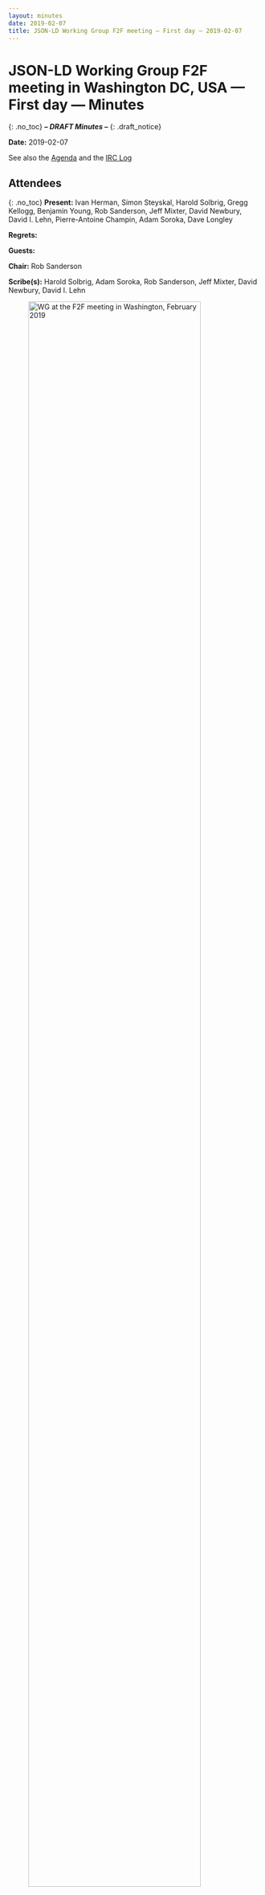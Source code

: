 ```yaml
---
layout: minutes
date: 2019-02-07
title: JSON-LD Working Group F2F meeting — First day — 2019-02-07
---
```


# JSON-LD Working Group F2F meeting in Washington DC, USA — First day — Minutes
{: .no_toc}
***– DRAFT Minutes –***
{: .draft_notice}

**Date:** 2019-02-07

See also the [Agenda](https://tinyurl.com/ycc3cyts) and the [IRC Log](https://www.w3.org/2019/02/07-json-ld-irc.txt)

## Attendees
{: .no_toc}
**Present:** Ivan Herman, Simon Steyskal, Harold Solbrig, Gregg Kellogg, Benjamin Young, Rob Sanderson, Jeff Mixter, David Newbury, David I. Lehn, Pierre-Antoine Champin, Adam Soroka, Dave Longley

**Regrets:** 

**Guests:** 

**Chair:** Rob Sanderson

**Scribe(s):** Harold Solbrig, Adam Soroka, Rob Sanderson, Jeff Mixter, David Newbury, David I. Lehn

<figure>
<img width="90%" src="/2018/json-ld-wg/assets/images/Washington_2019_small.jpg" title="WG at the F2F meeting in Washington, February 2019"/>
<caption><br>From left to right: David Lehn, Rob Sanderson, Harold Solbrig, David Newbury, Ivan Herman, Jeff Mixter, Gregg Kellogg, and Adam Soroka. (Pierre-Antoine Champin, Benjaming Young and Simon Steyskal dialed-in to the call)</caption>
</figure>



## Content:
{: .no_toc}

* TOC
{:toc}
---

### 1. planning, admin
{: #section1}

**Rob Sanderson:** first CR end of August, then time for implementations to be written/updated  
… targeting full PR by next June  

**Rob Sanderson:** still have primer to do, to discuss later...  
… possible other documents as well  
… still need to deal with security and privacy.  Comments from Microsoft, Google and ?  
… concerns about lightbulbs looking up people's habits via context.  Any network access gives information  
… i18n -- may or may not be an issue  
… hopefully we will push to a future RDF working group  
… TR - at least 1 candidate recommendation that can be implemented.  By end of CR, 2 independent implementations of every feature  
… correction: two implementations for every feature.  
… then to PR w/ AC approval.  PR has to be at least 6 weeks  

**Ivan Herman:** when PR is published, documents are frozen beyond spelling and grammatical errors  
… if some feature doesn't get enough implementation, must be removed from PR  
… we have to close technical issues by time of PR  
… a new process may come out in 2020 that makes it easier to update recommendations.  
… may consider keeping group alive to take advantage of this.  Defer may not mean freeze for 5 years  

**Simon Steyskal:** do we also have to check 1.0 features as well or just new features?  

**Ivan Herman:** we are required to concentrate on new, but have to prove that no impact on old, so checking all might be easier  
… we should have enough implementations, emerging from 1.0 continuance  
… would propose testing the whole thing as is  

**Jeff Mixter:** how permanent does implementation have to be?  Research projects?  

**Ivan Herman:** W3C requirement is that we know it can be implemented.  Research is fine...  

**Rob Sanderson:** need to focus on the technical issues and either solve or toss...  
… can't add or remove remove features in CR, so be "judicious but brutal"...  
… if too complicated, defer.  

> *Rob Sanderson:* virtual white board: [https://docs.google.com/document/d/1FcbySJzY5QyBW6HcCtO0LCUmppgIJqQzv565BqC5bOU/edit?pli=1#heading=h.sup6uw56yj6j](https://docs.google.com/document/d/1FcbySJzY5QyBW6HcCtO0LCUmppgIJqQzv565BqC5bOU/edit?pli=1#heading=h.sup6uw56yj6j)

### 2. Sealed contexts
{: #section2}

**Ivan Herman:** If we can't get to a clear model and agreement on sealing today, I propose we defer it.  

**Adam Soroka:** If we happen to do that, what do we say to verifiable claims, etc?  

**Rob Sanderson:** (reads guiding principles)  

> *Rob Sanderson:* [https://www.w3.org/2018/json-ld-wg/WorkMode/guiding_principles](https://www.w3.org/2018/json-ld-wg/WorkMode/guiding_principles)

**Rob Sanderson:** sealed contexts - goal is to solve by end of day  

**Ivan Herman:** one thing from last week's discussions - sealing seems to be a very dangerous thing to do...  
… if Google decides to put a seal on schema.org, community will be unhappy ...  

**Gregg Kellogg:** we need to understand who we're serving.  Not there for schema.org, rather verifiable claims  
… specs as verifiable claims have a shared vocabulary, with some domains wide open, but people can't change semantics  
… in spec, intentionally or otherwise  

**Benjamin Young:** chief aim of proposal is that json and json-ld world co-exist.  Term sealing is to guarantee that ...  
… json and json-ld authors work on exact same shape  
… maybe take a step back from sealing and see what other options there may be  
… notion of foundational shape surviving framing  

**Ivan Herman:** what I understand from ver. claim. is that they have a wrapper w/ properties whose value is an object...  
… want to give total freedom for another vocabulary to leave locally.  How about a syntax that says this is an extension point...  
… @context null + specific situation that is sealing + @context null  
… concentrate on this use case and try not to generalize  

**Rob Sanderson:** sealing doesn't solve actual shapes - just relationship between key and class.  Not producing necessary structure  
… it is intersection of RDF semantic layer and JSON keys.  Not shape thing as an API.  Mapping not API  

**Pierre-Antoine Champin:** goal of sealing is not to guarantee LD has same shape as plain JSON, but JSON LD that has the same shape...  
… has the same semantics.  
… agree with ivan -- sealed is sealed from point to rest of subtree and not try to address unsealed point.  

**David Newbury:** Use case for unsealing is to insert user specified documents into structure.  Unstructured JSON into LD...  

**Ivan Herman:** may try to pick up json literal again  

**Ivan Herman:** some examples don't want literal, but piece of RDF graph but based on another vocabulary on its own  

**David Newbury:** do we need ability to interpret unsealed part in context of whole document?  

**Gregg Kellogg:** yes  

**David Newbury:** do we have use cases where sealed and unsealed need to be interpreted?  

**Rob Sanderson:** I think so  

> *Rob Sanderson:* Note - if we can't solve by the end of the day, revisit the fallback position of JSON literals

**Gregg Kellogg:** We're making this too hard.  A sealed context is a collection of sealed terms -- maintains original interpretation  
… an extension point is where you use a term that is not sealed...  
… say there is a named term in VC that has a given meaning, but want to be able to add other properties that aren't sealed...  
… also need a "this is a place for you to put stuff" -- creating a scoped context where properties can be re-interpreted.  
… sealed terms have fixed meaning when you use them.  

> *Pierre-Antoine Champin:* a term may be sealed (i.e. its meaning, esp. its IRI, can not be overridden) and an extension point (allow sealed terms to be overridden in its subtree)

**David I. Lehn:** common use will be use an example, preserving semantics and adding on...  

**Adam Soroka:** we have ways to control shapes of json and RDF, but now we're talking about a third way... controlling semantics  

**Pierre-Antoine Champin:** gregg says extension points are properties that aren't sealed — sealed means one cannot override  

**Gregg Kellogg:** one approach is sealed context that allows context underneath to be unsealed...  

> *Pierre-Antoine Champin:* thanks @gkellogg, that's clearer :)

**Ivan Herman:** i would like to hear a description of the exact sealing proposal  

**Gregg Kellogg:** that would be pchampin's PR  

**Ivan Herman:** if we cannot explain where we are, we have a problem  

**Pierre-Antoine Champin:** I agree with first 2 parts of the PR, the 3rd one is related to extension points  
… we don't have  the same model for unsealing  
… especially when it happens automatically  
… I think the sealed definitions in a context cannot be overwritten by anything in that context  

**Ivan Herman:** if you seal a context, then the only way the terms can be overridden is in a scoped context within the sealed context?  

**Pierre-Antoine Champin:** I _think_ so  

**Gregg Kellogg:** explicates example on whiteboard Test so03  

**David I. Lehn:** there are problems with this example because the inner context has no effect  

**Ivan Herman:** we often use such examples, which I find a little unnatural  

**Harold Solbrig:** That confuses me  

**Ivan Herman:** [discusses example]  

**Gregg Kellogg, Ivan Herman, Rob Sanderson:** [edit and discuss example]  

**Ivan Herman:** sealing seems to mean that the terms are cast in concrete  

**Ivan Herman:** it is very difficult to explain exception  

**David I. Lehn:** Not sure why it's unnatural?  

**Ivan Herman:** if the context says "Sealed" that would seem to me to mean that everything is cast in concrete  
… but that doesn't seem to be the case  
… we can change things with scoped contexts etc  

**Gregg Kellogg:** this comes out of discussion of multiple sealed contexts  

**Harold Solbrig:** by changing this one term to add a typo, I can open up everything I thought I was sealing  

**David Newbury:** I would have assumed that by sealing a term, it would remain sealed  

**Gregg Kellogg:** so once sealed, always sealed  

**Gregg Kellogg:** that didn't work for Verifiable Claims because they don't want to intro a constraint on the JSON-LD within the wrapper  

**jeff mixer:** can I constrain the type of value used with a term this way?  

**all:** no, JSON-LD has no way to constrain the types of values  

**Adam Soroka:** Agree completely. The wrapper compresses the protocol into the document  
… It pulls us toward sealing other things beyond just the mapping, but into complex chains  

**Harold Solbrig:** preventing people from accidentally overwriting contexts seems within our scope, but not all the further ramifications  

**Pierre-Antoine Champin:** re: when terms become unsealed  
… it is genuinely hard to explain  
… I would say that a sealed term is sealed anywhere, except when the sealed context opens it  
… there are two situations in which one can redefine a sealed term  
… plain JSON users don't expect the semantics to be sealed any more  
… we should leave the decision of when to unseal terms to the authors of the sealed context  

**Ivan Herman:** an extension point means a combination of "context now" and "I cannot touch what is on the upper level"  

**Gregg Kellogg:** {discusses Ivan's example]  

**Ivan Herman:** how about a keyword "extension" that means you cannot redefine anything you inherit?  

**Gregg Kellogg:** not quite @context: null.  

**David Newbury:** if we have a context that defines 'name' within a sealed context, [points to examples]  

**Gregg Kellogg:** [discusses examples]  
… it may be simpler in the end to say that sealed terms are always sealed except for @context:null  
… but subtleties arise when two sealed contexts interact  

**Rob Sanderson:** can we do that example?  

**Ivan Herman:** the only place where `@context:null` would have a nuclear option would be in the context that is sealed  

> *Adam Soroka:* [discussion of various examples]

**Gregg Kellogg:** [refers to examples]  

**David Newbury:** ditto  

**Pierre-Antoine Champin:** [example of two contexts conflicting]  

**David Newbury:** the confusion caused by accounting for the complex interactions outweighs the utility  

**Harold Solbrig:** what if we turned the pattern inside out and let contexts signify that they don't intend to override?  
… if you want to enforce that, you do it on a vocabulary-specific basis  
… with rules for that particular context  

**Gregg Kellogg:** so if a context lacked that flag, it would be harder to reuse it  

**Harold Solbrig:** depends on how much you care about this relationship between the contexts  

> *Adam Soroka:* [discussion of what is or is not in scope for the use case and interoperability concern]

**Gregg Kellogg:** not clear how to specify that  

**Ivan Herman:** going back to David's example  

**Ivan Herman:** [discusses example]  

**Rob Sanderson:** [discusses example]  

**Gregg Kellogg:** `@context: null` has a specific meaning and we are altering it  

**Ivan Herman:** if we go down the road of "sealing", then `@context:null` is going to conflict in some way and we will have to resolve it  

**Harold Solbrig:** that's why I went for an extension-based approach  

**Gregg Kellogg:** we have until noon!  

**Harold Solbrig:** can we get the use case in a more concrete form?  

**David Newbury:** I'm increasingly fond of Harold's idea to put in an "extension" property that errors if something with it overrides a term  
… this allows me to write extensions that will work, but it may not be what VC need  

**Pierre-Antoine Champin:** I have to think about that idea (Harold's idea). gkellogg convinced me to try to explain again how a context becomes ineffective.  
… I'm in favor of saying that whenever I traverse a term that is not part of a sealed context, it's not sealed anymore  
… after which a term could have been redefined: no guarantees about the semantics!  
… as for `@context:null`-- maybe the "extension" idea is a better way to make extension points; it makes the unsealing specific  
… to make @context:null work one goes through both extension properties  

**Gregg Kellogg:** let's for the moment let's put off the table any terms from a non-sealed context  
… the behavior I heard dlongley describe  
… is that history is wiped out and we start from scratch  

**Ivan Herman:** I'm good so far  

**Gregg Kellogg:** but if you do want to allow a mixture of sealed and unsealed terms, we get into the case that pchampin discussed  
… two ways to have an extension point: 1) an unsealed term, under which anything goes, 2) a sealed term that is defined as an extension point  
… and 2) doesn't satisfy the use case  

**Ivan Herman:** let's say I have a claim, and I put into the context a `@context:null` to make an extension point.  
… the danger is that I will redefine a term from VC, accidentally or maliciously  
… IIUC VC, it's a bit like Annotation  
… outsiders are expected to use their own vocabularies with these guys, without having to understand VC or Annotation  

**Gregg Kellogg:** one case is that everything is wiped out, but the other is that you intermingle the use of properties  

**Ivan Herman:** so I can add my own context  

**Gregg Kellogg:** but not redefine terms  
… we would end up with semantics that differ between JSON and JSON-LD  

**David I. Lehn:** the way that Activity Streams does this is to say "You must not override or change contexts" as a normative piece (see https://www.w3.org/TR/activitystreams-core/#jsonld)  

**Rob Sanderson:** people do this now by ordering the contexts  

**Rob Sanderson:** [returns to examples]  

**Rob Sanderson:** you can say that a sealed context can have an extension  
… having sealed on the context is confusing and makes more sense at the term level  

**Ivan Herman:** what is the difference between sealed and extension  
… if extension was not true then there would be a warning  

**Ivan Herman:** why not just say extension:true -- it's not setting a context?  

**Rob Sanderson:** to distinguish from the case of this term being an extension  

**Gregg Kellogg:** two different keywords that act on the context are unclear  

**Rob Sanderson:** the change is that the default condition is "sealed"  

> *Dave Longley:* i'm on another call and can't join, so i apologize... but was reading what's here and thought i'd throw this in here... if there is a fear that schema.org (or contexts like it) might get sealed ... we could allow `{"@context": [{"@contextref": "http://schema.org", "@sealed": false}, ...]}` and the reason that would be ok for the sealed case we care about in VC community and so on, is because JSON processors would reject that ... the context MUST be specified as a simple string, that's what JSON-only processors would be looking for: `{"@context": ["https://w3id.org/credentials/v1", ...]}`

**David Newbury:** I thought we were talking about three use cases, one of which is ability to delete context, which is `@context:null`  
… are we trying to prevent people from overriding accidentally or maliciously?  

**Gregg Kellogg:** we can't prevent malice  

**Ivan Herman:** it's a clean slate... but not  

**Harold Solbrig:** `@context:null` is often too much  

> *Adam Soroka:* gkellogg and ivan: [thrash more examples]

**Rob Sanderson:** we fundamentally don't want the semantics to slip between JSON and JSON-lD  

**Rob Sanderson:** [more examples]  

**Rob Sanderson:** gkellogg: "extension" unseals everything, which is not `@context:null`  

> *Adam Soroka:* [discusion of `@context:null` and whether it is a problem for the original use case]

**Gregg Kellogg:** if there's another context with sealed terms and extension points  

**Rob Sanderson:** regardless of which context has the sealing, extension overrides it.  

**Gregg Kellogg:** that's the simplest way  

> *Benjamin Young:* [https://github.com/w3c/json-ld-syntax/issues/20#issuecomment-442896360](https://github.com/w3c/json-ld-syntax/issues/20#issuecomment-442896360)

**Benjamin Young:** dlongley and I discuss term ordering and inheritance  
… there is a problematic example there  
… [discusses vocabulary]  

> *Benjamin Young:* [https://github.com/w3c/json-ld-syntax/issues/20#issuecomment-454485321](https://github.com/w3c/json-ld-syntax/issues/20#issuecomment-454485321)

**Benjamin Young:** this example shows how to avoid that by being verbose  
… [discusses problems that concern `@type` usage and inheritance]  

**David Newbury:** if I have two sealed contexts that define the same term, who wins?  

**Gregg Kellogg:** last one in  

**Rob Sanderson:** Reviewing the rules that we think we're talking about.  

**Adam Soroka:** the use case is to avoid semantic slippage around terms when interpreted as JSON.  

**Rob Sanderson:** If `@extension:true` is encountered in scoped context definition, then attempts to redefine terms from the active context will succeed.  

**Ivan Herman:** If this is the rule, in the embedded context, I can also change the ID of that term?  

**Rob Sanderson:** yes.  You can redefine anything.  

**Ivan Herman:** so if I have `@extension : {}`, the extension of the original key remains.  

**Gregg Kellogg:** the effect of extensions: true is to update the active context and remove the sealed status of all terms within that context  
… allowing those terms to be renamed within the value of the extension property  

**Ivan Herman:** so inside, something may be different than outside?  

**Gregg Kellogg:** yes.  It only makes sense within a scoped context, and only makes sense on a sealed term.  
… if you extend an unsealed property...  

**Gregg Kellogg:** within an extension property, we can only define additional properties within that context.  

**Rob Sanderson:** this is an error: `[{"extension": { @id: extension_property, @sealed:true, @context: {@extension:true}}}}, { "extension":{@id: extension_propery}]`  

**Rob Sanderson:** extending unsealed terms is dumb, but not an error.  

**Pierre-Antoine Champin:** I'm fine with this...in practice, this would mean that the plain JSON interpretation can only trust terms from the sealed context in the subtrees I defined.  
… because when there is a term from another context, theydon't know anything about that term.  
… if we're happy with this, we're happy, but it seems like a lot of work to get to the same point.  

**Gregg Kellogg:** I don't think we're at the same point.  
… it's only when we transition to a property when it's extension: true that we transition  

**Pierre-Antoine Champin:** the assumption that JSON-only is the same--it's only trustworthy when looking at sealed terms.  

**Gregg Kellogg:** that's consistent with the spec.  

**Pierre-Antoine Champin:** right.  that's why I'm OK with this.  

**Rob Sanderson:** the thing we're not able to deal with is nulling out terms and then redetermining them.  So it works.  
… so for VC, the context for the claim can start with null, which wipes out their context.  
… so I don't think that VC will use extension: true.  

**Gregg Kellogg:** do we have a use case for this?  

**Ivan Herman:** I thought that they want to avoid that anyone includes in the claim things that redefine things within verifiable claims  

**Gregg Kellogg:** I think that applies to the envelope  
… within the envelope, naive applications may not need to understand them.  
… for example, annotation properties  
… they come from another context  
… so if you introduce another term in the envelope, those envelope extensions won't override the VC  

**Rob Sanderson:** don't mess with our stuff  
… vs:issuer should not be overridden, but if an extension defines ex:date, that's fine.  but the extension should not be able to override vs:issuer.  

**Gregg Kellogg:** ...explaining his example...  
… since we have both a sealed context and schema, name remains it's context.  within the extension, something could set the scoped context to null.  
… it could add a new context, and it could be anything.  
… thus, VC does not need extension  

**Ivan Herman:** why are we doing this?  
… if this can be met with sealed and nullification, what is the use case for extension?  
… this is the simplest thing that can work.  That's what we should do.  
… do we need extension at any point?  

**Gregg Kellogg:** I agree.  

**Adam Soroka:** so there's no need for nullification  
… (i mean extension)  

**Gregg Kellogg:** what we determined is that we're not going to restrict `@context: null`.  In that case, we don't need the exceptions.  
… you can always do `@context: null`  
… thus, you can do it in a scoped context  
… meeting VC's use case  

**Benjamin Young:** this VC is something that we haven't discussed  
… We don't have anything that addresses it .  
… since it's type term usage, not property-term usage  
… can we describe it as a use-case?  
… term inheritance works...they don't need sealing...  
… but the scoped context around @type breaks things  
… see the comment further down about getting around this by being verbose, but...this is how those things are extended.  
… using a base type, and adding additional types...so type ordering matters.  
… endorsed by handwaving, but would like a better mechanism  
… but this is where things are breaking  

> *Benjamin Young:* example description is here [https://github.com/w3c/json-ld-syntax/issues/20#issuecomment-442896360](https://github.com/w3c/json-ld-syntax/issues/20#issuecomment-442896360)

> *Benjamin Young:* verbosity "solution" is here [https://github.com/w3c/json-ld-syntax/issues/20#issuecomment-454485321](https://github.com/w3c/json-ld-syntax/issues/20#issuecomment-454485321)

**Gregg Kellogg:** this example: we would process the scoped context for specificCredential...issue is defined in an example.  
… this is dlongley's example, not mine  
… he was saying that the context ordering gets nullified by scope contexts and type...core vocabulary at the end doesn't work, since types can override that.  

**Gregg Kellogg:** scoped context would not override this if issuer is a sealed term  

**Benjamin Young:** we have two inheritance orders:  CSS and FIFO  
… so we would flip them, so if sealing isn't done properly, then we have problems  
… don't know if there's a solution here...other than a core vocabulary that comes first  

**Rob Sanderson:** this seems to me to be application-logic-layer  
… so VC would have a sealed context...  

> *Benjamin Young:* `{"@context": {"@sealed": "http://vc-data.example/", "@extensions": ["http://extension-1.exampe/", "http://other.example/extension"]}}`

**Rob Sanderson:** ...typing on the whiteboard...  

**Gregg Kellogg:** so there's a new extension keyword that imports without redefining?  

**Benjamin Young:** this is something totally different  

**Rob Sanderson:** this just inverts where the properties live  

**Benjamin Young:** this means that the core is at the top, and the extensions below  

**Rob Sanderson:** with would work with term definitions  

**Benjamin Young:** currently, you put the core last.  
… now you need to move it to the top, or potentially to both places  

**Gregg Kellogg:** this means that the thing at the front and seal it, then it can't be changed  

**Rob Sanderson:** to me, sealing is the inversion of the property rules.  

**Benjamin Young:** this means that the scope documents now need to be explicitly 1.1  

**Rob Sanderson:** if you're using 1.1, but interpreting as 1.0, it will be strange.  

**Gregg Kellogg:** I think we can only talk about what 1.1 will do  
… the reason that 1.1 is needed, so that if a 1.0 processor sees it, it will die  

**Benjamin Young:** so in 1.1 we're inverting the order?  

**Gregg Kellogg:** I don't see it as inverting, I see it as a new effect.  

**Benjamin Young:** this sounds like !important in CSS  

**Gregg Kellogg:** it continues to work  

**Benjamin Young:** even if someone else seals it first?  

**Gregg Kellogg:** I think we need to table multiple contexts that seal  
… I don't think it's what we're promoting  
… as a best practice, there should be only one  
… as a corner case, we should...  

**Ivan Herman:** the usage of sealed in the grand scale of things will be minimal  
… if it's awkward, then that's OK, because this is rarely used.  

**Adam Soroka:** we don't know this will be rare  

**Ivan Herman:** our schema discussion showed us that we should not use sealed regularly.  
… common, vague vocabularies should not used sealed.  
… there are good use cases, but let's be careful.  

> *Gregg Kellogg:* IMO, sealed should only be used by contexts defined in specifications where there is a dual JSON/JSON-LD processing mode, and then only rairly

**Rob Sanderson:** the other thing that's important to put down is sealed is not a guarantee that it can't be changed, but to prevent unintentional.  
… you can always put in a version 1.0...  

**Gregg Kellogg:** you can't go back  

**Ivan Herman:** the `@context:null` option is there, so we can not defend against all malicious use  

**Rob Sanderson:** so we don't need extension: true, because there's no use case and we can cover it by nulling and re-i porting?  
… so are we back to the simple rule?  
… If `@sealed: true` is encountered on a term definition, then attempts to redefine the term will fail and result in a warning.  

**Gregg Kellogg:** with a note about using context:null  

**Adam Soroka:** so there's no way that a term picks up an unintentional meaning  

**Harold Solbrig:** can I put a `@sealed` on the external context?  

**Gregg Kellogg:** you can't do that  

**Ivan Herman:** you can't seal someone else's context  

**Harold Solbrig:** I would still like to be able to make sure that I don't unintentionally reuse terms  

**Gregg Kellogg:** can this be solved with SHEX?  

**Harold Solbrig:** maybe...  

**Pierre-Antoine Champin:** what happened to redefining a term within a sealed context?  

**Gregg Kellogg:** we said that's not possible.  
… the only way to do this is to null the context  

**Pierre-Antoine Champin:** so context:null could happen anywhere?  

**Rob Sanderson:** correct  

**Pierre-Antoine Champin:** so sealing prevents explicit redefining the sealed terms, but not guaranteeing their stability.  

**Gregg Kellogg:** correct  

**Rob Sanderson:** context: null is the way out of things, and you'd only do that in the VC case if you were trying to be malicious, and we've decided we can't guard against that.  
… the intent is to avoid unintentional redefining.  
… to fix that, you need a preprocessor.  

**Adam Soroka:** is sealing now to strong a name?  

**Gregg Kellogg:** it is sealed in the active context.  

> *Pierre-Antoine Champin:* I disagree; freezing (and sealing, for that matter) in JS is a quite different thing

**Ivan Herman:** let's make a resolution, and go to lunch  

> **Proposed resolution: Adopt the following rules for sealing - 1: If `@sealed:true` is encountered on a term definition in the active context, then attempts to redefine the term will fail and result in a warning. 2 - If `@sealed:true` is encountered on a context, then all terms defined within the context should be treated as having `@sealed:true` in their definition. 3- If `@sealed:false` is encountered on a term definition in the active context, where the context has been sealed with `@sealed:true`, then the sealing for that term is removed.** *(Rob Sanderson)*
{: .proposed_resolution}

**Harold Solbrig:** if there's a sealed: false for an unsealed term, what happens?  

> *Rob Sanderson:* +1

> *Ivan Herman:* +1

**Gregg Kellogg:** nothing--that doesn't mean anything  

**Adam Soroka:** should we warn?  

> *Gregg Kellogg:* +1

> *Jeff Mixter:* +1

> *David Newbury:* +1

> *Simon Steyskal:* +1

> *Harold Solbrig:* +1

> *Pierre-Antoine Champin:* +0.5

**Gregg Kellogg:** we SHOULD  

> *Adam Soroka:* +1

> *Benjamin Young:* +0 (would like to see use case mappings for all these things)

> *David I. Lehn:* +1

> ***Resolution #1: Adopt the following rules for sealing - 1: If `@sealed:true` is encountered on a term definition in the active context, then attempts to redefine the term will fail and result in a warning. 2 - If `@sealed:true` is encountered on a context, then all terms defined within the context should be treated as having `@sealed:true` in their definition. 3- If `@sealed:false` is encountered on a term definition in the active context, where the context has been sealed with @sealed:true, then the sealing for that term is removed.*** {: #resolution1 .resolution}

> *Dave Longley:* "If `@sealed:false` is encountered on a term definition in the active context, where the context has been sealed with `@sealed:true`, then the sealing for that term is removed." <-- this sounds like a big problem as written ...

> *Dave Longley:* is this saying that with `{"@context": [1, 2]}` that `2` can unseal anything it wants?

> *Dave Longley:* if so, that defeats the purpose of sealing ... so i can only imagine that something else was meant by that text.

> *Dave Longley:* it sounds like an attacker that defines `2` can get a VC to be successfully processed by a JSON-only processor in a different way from a JSON-LD processor under that condition

> *Dave Longley:* i'll check back here later to see if there's a clarification

> *Dave Longley:* if the ability to unseal a sealed context is a requirement (as opposed to just extending in an acceptable way) ... it seems like we could do it without messing up JSON-only processors by using some other syntax that they would otherwise reject.

> *Dave Longley:* JSON-only processors will be looking for `{"@context": [<specific string>, <specific string>, ...ignored]}`

> *Dave Longley:* or could perhaps be further limited to: `{"@context": [<specific string>, <specific string>, ...<must be a string but value is ignored>]}`

> *Dave Longley:* in other words, any deviation from some very rigid rules would cause a JSON-only processor to reject the input ... which could be potentially used to our advantage if we need to cover other use cases where we are fearful of people sealing things that JSON-LD aware entities would like to unseal in a way that would not impact JSON-only processors.

> *Dave Longley:* but what is key is that that *any mechanism that is used to unseal would not impact JSON-only processors*.

> *Dave Longley:* if we can abide by that rule, i don't see why i wouldn't be supportive.

> *Rob Sanderson:* dlongley: The `@sealed:false` would only work for the original definition, no subsequent attempt to redefine it

> *Rob Sanderson:* It overrides the `@sealed:true` on the context

> *Rob Sanderson:* But not `@sealed:true` on a term

> *Dave Longley:* azaroth: ok, if I understand you I think that's fine

> *Adam Soroka:* [https://github.com/w3c/json-ld-syntax/issues/87](https://github.com/w3c/json-ld-syntax/issues/87)

#### 2.1. closing related issues
{: #section2-1}

> **Proposed resolution: Close #87, as unnecessary given above rules.** *(Rob Sanderson)*
{: .proposed_resolution}

> *Rob Sanderson:* +1

> *Ivan Herman:* +1

> *Gregg Kellogg:* +1

> *David Newbury:* +1

> *Jeff Mixter:* +1

> *Simon Steyskal:* +1

> *David I. Lehn:* +1

> ***Resolution #2: Close #87, as unnecessary given above rules.*** {: #resolution2 .resolution}

> *Simon Steyskal:* [https://github.com/w3c/json-ld-syntax/issues/98](https://github.com/w3c/json-ld-syntax/issues/98)

> *David Newbury:* +1

> *Ivan Herman:* +1

> **Proposed resolution: Close #98, as @context: null clears context definitions** *(Rob Sanderson)*
{: .proposed_resolution}

> *Gregg Kellogg:* +1

> *Rob Sanderson:* +1

> *Harold Solbrig:* +1

> *David I. Lehn:* +1

> ***Resolution #3: Close #98, as @context: null clears context definitions*** {: #resolution4 .resolution}

> *David I. Lehn:* [https://github.com/w3c/json-ld-syntax/issues/116](https://github.com/w3c/json-ld-syntax/issues/116)

> *David I. Lehn:* [discussion of [https://github.com/w3c/json-ld-syntax/issues/116#issuecomment-460681505]](https://github.com/w3c/json-ld-syntax/issues/116#issuecomment-460681505])

> *David I. Lehn:* [missed scribing much back and forth, trying to catch up on the gist]

**Gregg Kellogg:** [pointing out current algorithm could be modified based on some rules to handle the partial redefinition]  

**Ivan Herman:** [concerns about backwards compatibility]  

**Gregg Kellogg:** based on algorithm, 1.0 would fall through to new 1.1 behavior  

**Ivan Herman:** sounds like adding more hacks  

**Dave Longley:** also want it to be easier for json authors  

**Gregg Kellogg:** we go towards side of being easier for authors  

**David Newbury:** hard to follow what is going on without knowing all the processing steps  

**Gregg Kellogg:** not overriding term itself [...?]  

**Rob Sanderson:** more authors to explain to than people needing to understand this feature.  on side of authors.  

**David Newbury:** issue with how things are overridden.  seeing next term definition would think it fully overrode first one.  

**Ivan Herman:** [worries about more complications]  

**David Newbury:** example seems like json in json-ld  

> *David I. Lehn:* it's a mix in this case, using json tools to process json-ld.  would want to know the context of the data.

**Rob Sanderson:** [discussing how some examples would be processed]  

**Ivan Herman:** adding new features to already complex system.  really worried about it.  

**Dave Longley:** understand ivan.  A goal is to make ergonomics of 1.1 easier for users and better than 1.0  

> **Proposed resolution: if `@id` is not present in a term definition, and there is no default vocabulary, but has an expansion to an absolute IRI in the active context, then the `@id` of the new definition is taken from the active context (otherwise this is still an error)** *(Rob Sanderson)*
{: .proposed_resolution}

> *Rob Sanderson:* +1

> *Ivan Herman:* +1

> *Simon Steyskal:* +1

> *Gregg Kellogg:* +1

> *Dave Longley:* +1

> *David I. Lehn:* +1

> *Jeff Mixter:* +1

> *David Newbury:* +0.5

> *Adam Soroka:* +1

> ***Resolution #4: if `@id` is not present in a term definition, and there is no default vocabulary, but has an expansion to an absolute IRI in the active context, then the `@id` of the new definition is taken from the active context (otherwise this is still an error)*** {: #resolution5 .resolution}

> **Proposed resolution: Once previous is done, we can close #116** *(Rob Sanderson)*
{: .proposed_resolution}

> *Harold Solbrig:* +1

> *Ivan Herman:* +1

> *Rob Sanderson:* +1

> *David Newbury:* +1

> *Simon Steyskal:* +1

> *Jeff Mixter:* +1

> *David Newbury:* +1

> *Rob Sanderson:* +1

> *Harold Solbrig:* +1

> *Adam Soroka:* +1

> *Ivan Herman:* +1

> *Rob Sanderson:* Really 116 :)

> *David I. Lehn:* +1

> ***Resolution #5: Once previous is done, we can close #116*** {: #resolution6 .resolution}

> **Proposed resolution: We agree with the processing order per #61:  scoped definition from property, then from type, then embedded. PR to update docs to come.** *(Rob Sanderson)*
{: .proposed_resolution}

> *Ivan Herman:* +1

> *Rob Sanderson:* +1

> *Adam Soroka:* +1

> *David I. Lehn:* +1

> *Simon Steyskal:* +1

> *David Newbury:* +1

> *Jeff Mixter:* +1

> *Harold Solbrig:* +1

> *Gregg Kellogg:* +1

> ***Resolution #6: We agree with the processing order per #61:  scoped definition from property, then from type, then embedded. PR to update docs to come.*** {: #resolution7 .resolution}

> *Harold Solbrig:* scribnic hsolbrig

**Gregg Kellogg:** what if you said context null?  

**Rob Sanderson:** it would wipe out all definitions  

**Gregg Kellogg:** you could also seal activities  

### 3. circular context references
{: #section3}

> *Adam Soroka:* [https://github.com/w3c/json-ld-api/issues/14](https://github.com/w3c/json-ld-api/issues/14)

**Rob Sanderson:** but object could be also be the top level node  

**Gregg Kellogg:** the reason we keep a list of imported context is to prevent ourselves from running away but someone figured out an attack...  
… that created contexts that imported themselves, so we established a max depth.  

**David I. Lehn:** error in the spec or error in an implementation?  

**Rob Sanderson:** the verifiable claim that talks about a verifiable claim has the circular issue as well.  

**Gregg Kellogg:** issue is a document that includes a document that is an array that includes itself.  

**Ivan Herman:** if you put an array of context that is activity context, activity.  What is left in the end is only things that overlap, so in this case the  
… activity context rules.  

**Gregg Kellogg:** propose that instead of seeing that something is included in the array, check a max size.  Essentially elimate 3.2.2  

**Gregg Kellogg:** limit mandated or set by application.  

**Ivan Herman:** example in issue isn't recursion ...  

**Gregg Kellogg:** If we keep the inclusion array, but once we've stopped we get rid of it ..  but it doesn't solve the attack problem.  If we add in ...  
… a limit on the stack size  

**Gregg Kellogg:** Move away from how the issue is handled and specify behavior instead.  

**Gregg Kellogg:** we should have tests for both situations  

> **Proposed resolution: Update the algorithm to describe desired behavior of disallowing unbounded loading of contexts, still allow ping-ponging between two contexts in the document (or scoped contexts).** *(Rob Sanderson)*
{: .proposed_resolution}

> *Ivan Herman:* +1

> *Jeff Mixter:* +1

> *Rob Sanderson:* +1

> *Simon Steyskal:* +1

> *Harold Solbrig:* +1

> *David I. Lehn:* +1

> *Gregg Kellogg:* +1

> ***Resolution #7: Update the algorithm to describe desired behavior of disallowing unbounded loading of contexts, still allow ping-ponging between two contexts in the document (or scoped contexts).*** {: #resolution8 .resolution}

> *Adam Soroka:* +1

### 4. JSON Literal
{: #section4}

> *Harold Solbrig:* [https://github.com/w3c/json-ld-syntax/issues/4](https://github.com/w3c/json-ld-syntax/issues/4)

**Ivan Herman:** to do this, we will have to define an RDF data type for JSON  

**Ivan Herman:** look at RDF concepts document - 3 or 4 lines  

> *Rob Sanderson:* [https://www.w3.org/TR/rdf11-concepts/#section-html](https://www.w3.org/TR/rdf11-concepts/#section-html)

**Gregg Kellogg:** what we need to do that those didn't is to deal with white space...  

**Ivan Herman:** the only thing we have to do is to say there is a string, declared to be JSON  

**Ivan Herman:** it makes cannonicalization difficult so we'd have to find or referenc it  
… the fact that there are html data types that makes cannonicalization difficult or impossible  
… so if you want to do cannonicalization, html is the big kahuna, and json is secondary  
… you may want to answer question about json equality, but is that our responsibility.  

**Gregg Kellogg:** when you parse html or xml, value elements preserve white space.  As a result, indentation variations give different literals.  
… in json, parsing is done after parser is completed and parsers don't preserve white space.  Serializers can be told no unnecessary white space  
… which avoids html and xml problem and allows us to be relatively immune.  Ordering may be different but ...  
… parsers aren't required to be order preserving, so literals from 2 parsers might not compare.  We could state that they appear  
… equivalent as objects in testing infrastructure.  
… so we just need to state that values aren't stored without extra white space.  

**Ivan Herman:** not sure that specification should require that when not a question of testing.  

**Ivan Herman:** question is whether it is up to us to define when two pieces of JSON are equal  

**Ivan Herman:** we can be very pragmatic and say that someone else has to take care of this.  

**Gregg Kellogg:** I think we need to say something about this.  We need to say something about how that serialization is performed.  
… we need to say how you create that string from the objects.  

**Adam Soroka:** consider the case of GeoJSON ...  

**David I. Lehn:** is there another solution than complete serialization?  

**Rob Sanderson:** Use case p168 property has range rdf literal with all sorts of possible values, but you can't add a json literal because there is no id.  
… if we want to make it easy for authors to do the right thing, then json as (readable) json is what is needed.  

> *Harold Solbrig:* [http://build.fhir.org/medicationexample0301.json.html](http://build.fhir.org/medicationexample0301.json.html)

> *Harold Solbrig:* [http://build.fhir.org/medicationexample0301.ttl.html](http://build.fhir.org/medicationexample0301.ttl.html)

**Rob Sanderson:** spec above is completely silent about html canonicalization  
… we aren't adding a new problem, but just another type that doesn't define canonicalization  

**Rob Sanderson:** can we punt on it and say will be canonicalized when there is a canonicalizatin spec for json?  

**Ivan Herman:** in publishing we put out jsonld not for any reason except it has been accepted by schema.org  
… any author who cares about being found by schema.org will put it in jsonld vs. json literal  

**David Newbury:** this will allow people to progressively add semantics vs. having to do everything up front  

**Benjamin Young:** doing this without canonicalization is painfully naive and dangerous.  If isn't consistent between python and js...  
… we're just asking for a world of pain.  

**Rob Sanderson:** question is the extent to which ... (if we don't do complete canonicalization...) ... are we doing a better or worse job than nothing?  

**Gregg Kellogg:** coming around to saying it is undefined until spec exists.  

**Gregg Kellogg:** signature specs will need to call out some canonicalization spec or define one that should be used by jsonld processors ...  
… suggest that canonicalization of jsonld literals is not supported, so can't sign graphs that contain it...  

**David I. Lehn:** is there a way to know which ones aren't supported?  

**Ivan Herman:** no because anyone can define a datatype in an RDF graph.  

**David Newbury:** unless codepaths do unicode canonicalization, we've still got issues...  

**Ivan Herman:** are there good reasons to do this in jsonld?  


**Ivan Herman:** do we want to have json literals or not?  

**David I. Lehn:** I'm worried about people misusing it but...  

**Gregg Kellogg:** if there WAS a standard for it, we'd say it must be in that form ...  

**Rob Sanderson:** there are many terrible things people can do today.  I'm highly reluctant to use "it could be misused" as a good reason to not do something.  

**David Newbury:** when we talk about misuse, do we mean security or misuse of RDF in the world (decreasing the amount of semantics in the universe)  

**Ivan Herman:** From a W3C perspective... what we could do is put this into the document w/ a note that says it could be done but we want to have...  
… feedback from the community that we are not sure that it is a good idea and seek input.  

**Gregg Kellogg:** we did something like this in spec w/ bnode identifiers and document base url ...  

**Jeff Mixter:** reason that WikiData chose JSON rather than JSONLD ... they may have opinions about injecting into ... document.  

> **Proposed resolution: Add JSON data type to RDF, with support in JSON-LD processors for managing parsed JSON in the internal form. We will seek feedback via blogpost, and in Berlin.** *(Rob Sanderson)*
{: .proposed_resolution}

> *Ivan Herman:* +1

> *Gregg Kellogg:* +1

> *Rob Sanderson:* +1

> *David Newbury:* +1

> *Jeff Mixter:* +1

> *David I. Lehn:* +0.9

> *Harold Solbrig:* +1

> ***Resolution #8: Add JSON data type to RDF, with support in JSON-LD processors for managing parsed JSON in the internal form. We will seek feedback via blogpost, and in Berlin.*** {: #resolution9 .resolution}

### 5. Agenda review for tomorrow
{: #section5}

### 6. Issue #33
{: #section6}

**Rob Sanderson:** how to shorten the compaction path  

> *Ivan Herman:* (API Issue)

**Rob Sanderson:** this has gone away from our use cases because we said that everything needs a type  

**Gregg Kellogg:** this might be useful for compaction and to help keep a consistance to the data - the @none  

**Rob Sanderson:** would be useful for indexing in ES or Solr  

**Rob Sanderson:** so let us undefer it and talk about it tomorrow  

---


### 7. Resolutions
{: #res}

* [Resolution #1](#resolution1): Adopt the following rules for sealing - 1: If `@sealed:true` is encountered on a term definition in the active context, then attempts to redefine the term will fail and result in a warning. 2 - If `@sealed:true` is encountered on a context, then all terms defined within the context should be treated as having `@sealed:true` in their definition. 3- If `@sealed:false` is encountered on a term definition in the active context, where the context has been sealed with @sealed:true, then the sealing for that term is removed.
* [Resolution #2](#resolution2): Close #87, as unnecessary given above rules.
* [Resolution #3](#resolution4): Close #98, as @context: null clears context definitions
* [Resolution #4](#resolution5): if `@id` is not present in a term definition, and there is no default vocabulary, but has an expansion to an absolute IRI in the active context, then the `@id` of the new definition is taken from the active context (otherwise this is still an error)
* [Resolution #5](#resolution6): Once previous is done, we can close #116
* [Resolution #6](#resolution7): We agree with the processing order per #61:  scoped definition from property, then from type, then embedded. PR to update docs to come.
* [Resolution #7](#resolution8): Update the algorithm to describe desired behavior of disallowing unbounded loading of contexts, still allow ping-ponging between two contexts in the document (or scoped contexts).
* [Resolution #8](#resolution9): Add JSON data type to RDF, with support in JSON-LD processors for managing parsed JSON in the internal form. We will seek feedback via blogpost, and in Berlin.
